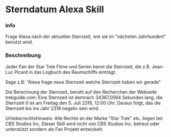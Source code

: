 # Sterndatum Alexa Skill

### Info
Frage Alexa nach der aktuellen Sternzeit, wie sie im "nächsten Jahrhundert" benutzt wird.


### Beschreibung
Jeder Fan der Star Trek Filme und Serien kennt die Sternzeit, die z.B. Jean-Luc Picard in das Logbuch des Raumschiffs einträgt.

Sage z.B: "Alexa frage neue Sternzeit welche Sternzeit haben wir gerade"

Die Berechnung der Sternzeit, beruht auf den Recherchen der Webseite trekguide.com: Eine Sternzeit ist demnach 34367,0564 Sekunden lang, die Sternzeit 0 ist am Freitag den 5. Juli 2318, 12:00 Uhr. Daraus folgt, das die Sternzeit bis ins Jahr 2318 negativ sein wird.

Urheberrechtshinweis: Alle Rechte an der Marke "Star Trek" etc. liegen bei CBS Studios Inc. Dieser Skill wird nicht von CBS Studios Inc. betreut oder unterstützt sondern als Fan Projekt entwickelt.
